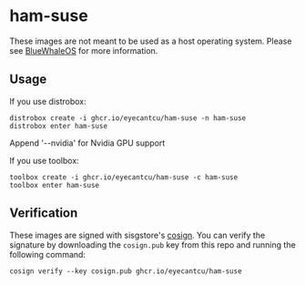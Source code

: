 # ham-suse
These images are not meant to be used as a host operating system. Please see [BlueWhaleOS](https://github.com/EyeCantCU/BlueWhaleOS/) for more information.

## Usage

If you use distrobox:

    distrobox create -i ghcr.io/eyecantcu/ham-suse -n ham-suse
    distrobox enter ham-suse

Append '--nvidia' for Nvidia GPU support

If you use toolbox:

    toolbox create -i ghcr.io/eyecantcu/ham-suse -c ham-suse
    toolbox enter ham-suse

## Verification

These images are signed with sisgstore's [cosign](https://docs.sigstore.dev/cosign/overview/). You can verify the signature by downloading the `cosign.pub` key from this repo and running the following command:

    cosign verify --key cosign.pub ghcr.io/eyecantcu/ham-suse
